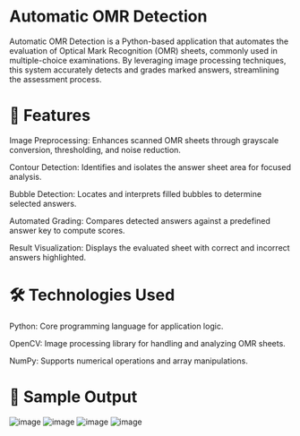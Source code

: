 # Automatic OMR Detection
Automatic OMR Detection is a Python-based application that automates the evaluation of Optical Mark Recognition (OMR) sheets, commonly used in multiple-choice examinations. By leveraging image processing techniques, this system accurately detects and grades marked answers, streamlining the assessment process.

# 📌 Features

Image Preprocessing: Enhances scanned OMR sheets through grayscale conversion, thresholding, and noise reduction.

Contour Detection: Identifies and isolates the answer sheet area for focused analysis.

Bubble Detection: Locates and interprets filled bubbles to determine selected answers.

Automated Grading: Compares detected answers against a predefined answer key to compute scores.

Result Visualization: Displays the evaluated sheet with correct and incorrect answers highlighted.​

# 🛠️ Technologies Used
Python: Core programming language for application logic.

OpenCV: Image processing library for handling and analyzing OMR sheets.

NumPy: Supports numerical operations and array manipulations.

# 📸 Sample Output
![image](https://github.com/user-attachments/assets/a510d09a-172a-4c97-8e50-d2f92065d2cd)
![image](https://github.com/user-attachments/assets/84007045-1b8d-4806-96df-047eb559ce54)
![image](https://github.com/user-attachments/assets/a726b5eb-555c-46e0-9c13-ddc8c3b0d425)
![image](https://github.com/user-attachments/assets/069bb113-0b3f-433f-af4e-0440bd4f4b8a)


